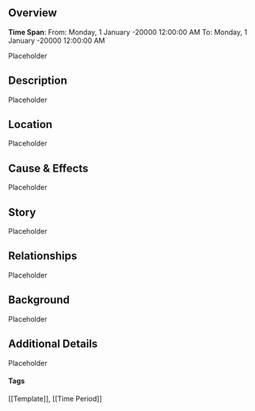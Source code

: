 ## Overview

**Time Span**: From: Monday, 1 January -20000 12:00:00 AM To: Monday, 1 January -20000 12:00:00 AM

Placeholder

## Description

Placeholder

## Location

Placeholder

## Cause & Effects

Placeholder

## Story

Placeholder

## Relationships

Placeholder

## Background

Placeholder

## Additional Details

Placeholder

#### Tags 
[[Template]], [[Time Period]] 
